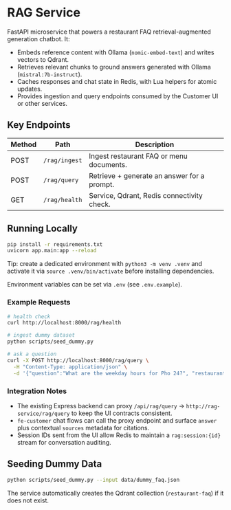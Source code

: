 # RAG Service

FastAPI microservice that powers a restaurant FAQ retrieval-augmented generation chatbot. It:

- Embeds reference content with Ollama (`nomic-embed-text`) and writes vectors to Qdrant.
- Retrieves relevant chunks to ground answers generated with Ollama (`mistral:7b-instruct`).
- Caches responses and chat state in Redis, with Lua helpers for atomic updates.
- Provides ingestion and query endpoints consumed by the Customer UI or other services.

## Key Endpoints

| Method | Path          | Description                                 |
| ------ | ------------- | ------------------------------------------- |
| POST   | `/rag/ingest` | Ingest restaurant FAQ or menu documents.    |
| POST   | `/rag/query`  | Retrieve + generate an answer for a prompt. |
| GET    | `/rag/health` | Service, Qdrant, Redis connectivity check.  |

## Running Locally

```bash
pip install -r requirements.txt
uvicorn app.main:app --reload
```

Tip: create a dedicated environment with `python3 -m venv .venv` and activate it via `source .venv/bin/activate` before installing dependencies.

Environment variables can be set via `.env` (see `.env.example`).

### Example Requests

```bash
# health check
curl http://localhost:8000/rag/health

# ingest dummy dataset
python scripts/seed_dummy.py

# ask a question
curl -X POST http://localhost:8000/rag/query \
  -H "Content-Type: application/json" \
  -d '{"question":"What are the weekday hours for Pho 24?", "restaurant_id":"pho-24"}'
```

### Integration Notes

- The existing Express backend can proxy `/api/rag/query` → `http://rag-service/rag/query` to keep the UI contracts consistent.
- `fe-customer` chat flows can call the proxy endpoint and surface `answer` plus contextual `sources` metadata for citations.
- Session IDs sent from the UI allow Redis to maintain a `rag:session:{id}` stream for conversation auditing.

## Seeding Dummy Data

```bash
python scripts/seed_dummy.py --input data/dummy_faq.json
```

The service automatically creates the Qdrant collection (`restaurant-faq`) if it does not exist.
